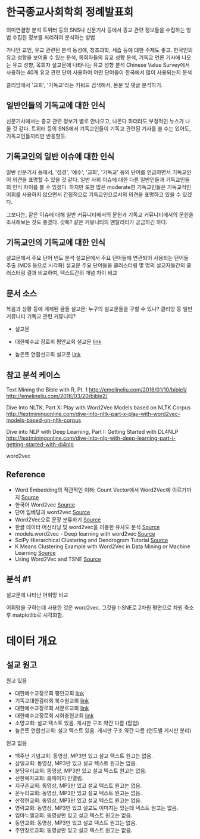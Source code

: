 # 한국종교사회학회 정례발표회

의미연결망 분석
트위터 등의 SNS나 신문기사 등에서 종교 관련 정보들을 수집하는 방법
수집된 정보를 처리하여 분석하는 방법

가나안 교인, 유교 관련된 분석
동성애, 창조과학, 세습 등에 대한 주제도 좋고.
한국인의 유교 성향을 보여줄 수 있는 분석, 목회자들의 유교 성향 분석, 기독교 언론 기사에 나오는 유교 성향, 목회자 설교문에 나타나는 유교 성향 분석
Chinese Value Survey에서 사용하는 40개 유교 관련 단어 사용하여 어떤 단어들이 한국에서 많이 사용되는지 분석


클리앙에서 '교회', '기독교'라는 키워드 검색해서, 본문 및 댓글 분석하기.


## 일반인들의 기독교에 대한 인식

신문기사에서는 종교 관련 정보가 별로 안나오고, 나온다 하더라도 부정적인 뉴스가 나올 것 같다. 
트위터 등의 SNS에서 기독교인들이 기독교 관련된 기사를 쓸 수는 있어도, 기독교인들끼리만 반응할듯.


## 기독교인의 일반 이슈에 대한 인식

일반 신문기사 등에서, '성경', '예수', '교회', '기독교' 등의 단어를 언급하면서 기독교인이 의견을 표명할 수 있을 것 같다. 일반 사회 이슈에 대한 다른 일반인들과 기독교인들의 인식 차이를 볼 수 있겠다.
하지만 또한 많은 moderate한 기독교인들은 기독교적인 어휘를 사용하지 않으면서 간접적으로 기독교인으로서의 의견을 표명하고 있을 수 있겠다.

그보다는, 같은 이슈에 대해 일반 커뮤니티에서의 문헌과 기독교 커뮤니티에서의 문헌을 조사해보는 것도 좋겠다.
갓톡? 같은 커뮤니티의 멘탈리티가 궁금하긴 하다.


## 기독교인의 기독교에 대한 인식

설교문에서 주요 단어 빈도 분석
설교문에서 주요 단어들에 연관되어 사용되는 단어들 추출 (MDS 등으로 시각화)
설교문 주요 단어들을 클러스터링
몇 명의 설교자들간의 클러스터링 결과 비교하여, 텍스트간의 개념 차이 비교


## 문서 소스

복음과 상황 등에 게제된 글들
설교문: 누구의 설교문들을 구할 수 있나?
클리앙 등 일반 커뮤니티
기독교 관련 커뮤니티?

* 설교문

 * 대한예수교 장로회 평안교회 설교문 [link](http://pyeong-an.com/%EC%84%A4%EA%B5%90-%EB%A7%90%EC%94%80-%EC%9B%90%EA%B3%A0/)
 * 높은뜻 연합선교회 설교문 [link](http://www.godswill.or.kr/index.php?mid=media_2003)


## 참고 분석 케이스

Text Mining the Bible with R, Pt. 1
http://emelineliu.com/2016/01/10/bible1/
http://emelineliu.com/2016/03/20/bible2/


Dive Into NLTK, Part X: Play with Word2Vec Models based on NLTK Corpus
http://textminingonline.com/dive-into-nltk-part-x-play-with-word2vec-models-based-on-nltk-corpus


Dive into NLP with Deep Learning, Part I: Getting Started with DL4NLP
http://textminingonline.com/dive-into-nlp-with-deep-learning-part-i-getting-started-with-dl4nlp


word2vec


## Reference

* Word Embedding의 직관적인 이해: Count Vector에서 Word2Vec에 이르기까지 [Source](https://www.nextobe.com/single-post/2017/06/20/Word-Embedding의-직관적인-이해-Count-Vector에서-Word2Vec에-이르기까지)
* 한국어 Word2vec [Source](http://blog.theeluwin.kr/post/146591096133/한국어-word2vec)
* 단어 임베딩과 word2vec [Source](https://datascienceschool.net/view-notebook/6927b0906f884a67b0da9310d3a581ee/)
* Word2Vec으로 문장 분류하기 [Source](https://ratsgo.github.io/natural%20language%20processing/2017/03/08/word2vec/)
* 한글 데이터 머신러닝 및 word2vec을 이용한 유사도 분석 [Source](https://www.nextobe.com/single-post/2017/06/28/한글-데이터-머신러닝-및-word2vec을-이용한-유사도-분석)
* models.word2vec - Deep learning with word2vec [Source](https://radimrehurek.com/gensim/models/word2vec.html)
* SciPy Hierarchical Clustering and Dendrogram Tutorial [Source](https://joernhees.de/blog/2015/08/26/scipy-hierarchical-clustering-and-dendrogram-tutorial/)
* K Means Clustering Example with Word2Vec in Data Mining or Machine Learning [Source](http://ai.intelligentonlinetools.com/ml/k-means-clustering-example-word2vec/)
* Using Word2Vec and TSNE [Source](https://www.jeffreythompson.org/blog/2017/02/13/using-word2vec-and-tsne/)

## 분석 #1

설교문에 나타난 어휘망 비교

어휘망을 구하는데 사용한 것은 word2vec. 그것을 t-SNE로 2차원 평면으로 차원 축소 후 matplotlib로 시각화함.


# 데이터 개요

## 설교 원고

원고 있음

* 대한예수교장로회 평안교회 [link](http://pyeong-an.com/설교-말씀-원고/)
* 기독교대한감리회 북수원교회 [link](http://buksuwon.org/main/sub.html?pageCode=68)
* 대한예수교장로회 서문로교회 [link](http://www.e-smr.org/bbs/board.html?code=pastor_02&inc=0)
* 대한예수교장로회 시화충현교회 [link](http://www.scch1.kr/main/sub.html?pageCode=8)
* 소망교회: 설교 텍스트 있음. 게시판 구조 약간 다름 (팝업)
* 높은뜻 연합선교회: 설교 텍스트 있음. 게시판 구조 약간 다름 (연도별 게시판 분리)

원고 없음

* 백주년 기념교회: 동영상, MP3만 있고 설교 텍스트 원고는 없음.
* 삼일교회: 동영상, MP3만 있고 설교 텍스트 원고는 없음.
* 분당우리교회: 동영상, MP3만 있고 설교 텍스트 원고는 없음.
* 선한목자교회: 홈페이지 안열림.
* 지구촌교회: 동영상, MP3만 있고 설교 텍스트 원고는 없음.
* 온누리교회: 동영상, MP3만 있고 설교 텍스트 원고는 없음.
* 산정현교회: 동영상, MP3만 있고 설교 텍스트 원고는 없음.
* 영락교회: 동영상, MP3만 있고 설교도 이미지는 있는데 텍스트 원고는 없음.
* 임마누엘교회: 동영상만 있고 설교 텍스트 원고는 없음.
* 동안교회: 동영상, MP3만 있고 설교 텍스트 원고는 없음.
* 주안장로교회: 동영상만 있고 설교 텍스트 원고는 없음.
